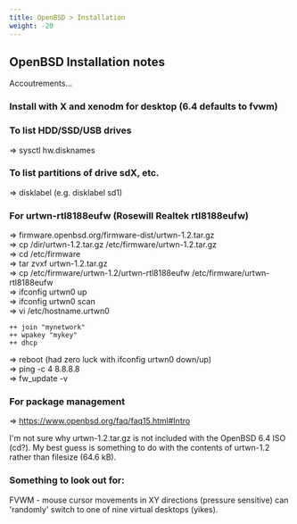 ```yaml
---
title: OpenBSD > Installation
weight: -20
---
```


## OpenBSD Installation notes
Accoutrements...

### Install with X and xenodm for desktop (6.4 defaults to fvwm)

### To list HDD/SSD/USB drives  
=> sysctl hw.disknames  

### To list partitions of drive sdX, etc.
=> disklabel <disk> (e.g. disklabel sd1)

### For urtwn-rtl8188eufw (Rosewill Realtek rtl8188eufw)
=> firmware.openbsd.org/firmware-dist/urtwn-1.2.tar.gz  
=> cp /dir/urtwn-1.2.tar.gz /etc/firmware/urtwn-1.2.tar.gz  
=> cd /etc/firmware  
=> tar zvxf urtwn-1.2.tar.gz  
=> cp /etc/firmware/urtwn-1.2/urtwn-rtl8188eufw /etc/firmware/urtwn-rtl8188eufw  
=> ifconfig urtwn0 up  
=> ifconfig urtwn0 scan  
=> vi /etc/hostname.urtwn0  
```
++ join "mynetwork"
++ wpakey "mykey"
++ dhcp
```
=> reboot (had zero luck with ifconfig urtwn0 down/up)  
=> ping -c 4 8.8.8.8  
=> fw_update -v  

### For package management
=> https://www.openbsd.org/faq/faq15.html#Intro  

I'm not sure why urtwn-1.2.tar.gz is not included with the OpenBSD 6.4 ISO (cd?).  My best guess is something to do with the contents of urtwn-1.2 rather than filesize (64.6 kB).

### Something to look out for:  
FVWM - mouse cursor movements in XY directions (pressure sensitive) can 'randomly' switch to one of nine virtual desktops (yikes).
